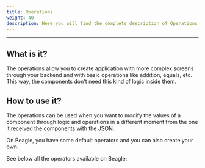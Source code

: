 ```yaml
---
title: Operations
weight: 40
description: Here you will find the complete description of Operations.
---
```


---

## What is it? 

The operations allow you to create application with more complex screens through your backend and with basic operations like addition, equals, etc. This way, the components don't need this kind of logic inside them. 

## How to use it? 

The operations can be used when you want to modify the values of a component through logic and operations in a different moment from the one it received the components with the JSON.

On Beagle, you have some default operators and you can also create your own. 

See below all the operators available on Beagle:
